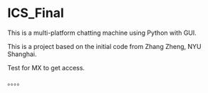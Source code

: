 # ICS_Final

This is a multi-platform chatting machine using Python with GUI.

This is a project based on the initial code from Zhang Zheng, NYU Shanghai.

Test for MX to get access.

。。。。
